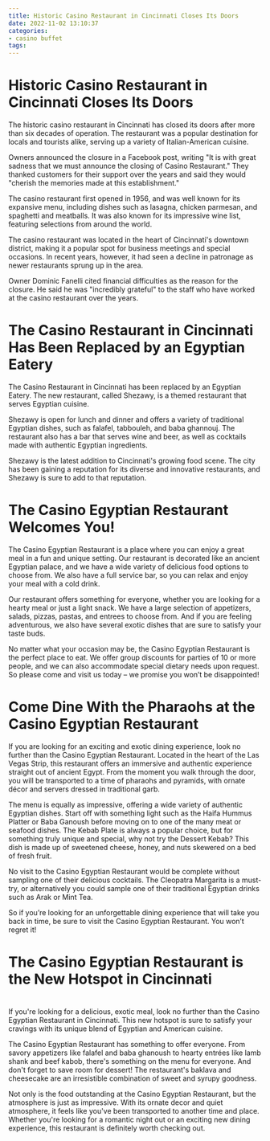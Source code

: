 ```yaml
---
title: Historic Casino Restaurant in Cincinnati Closes Its Doors 
date: 2022-11-02 13:10:37
categories:
- casino buffet
tags:
---
```



#  Historic Casino Restaurant in Cincinnati Closes Its Doors 

The historic casino restaurant in Cincinnati has closed its doors after more than six decades of operation. The restaurant was a popular destination for locals and tourists alike, serving up a variety of Italian-American cuisine.

Owners announced the closure in a Facebook post, writing "It is with great sadness that we must announce the closing of Casino Restaurant." They thanked customers for their support over the years and said they would "cherish the memories made at this establishment."

The casino restaurant first opened in 1956, and was well known for its expansive menu, including dishes such as lasagna, chicken parmesan, and spaghetti and meatballs. It was also known for its impressive wine list, featuring selections from around the world.

The casino restaurant was located in the heart of Cincinnati's downtown district, making it a popular spot for business meetings and special occasions. In recent years, however, it had seen a decline in patronage as newer restaurants sprung up in the area.

Owner Dominic Fanelli cited financial difficulties as the reason for the closure. He said he was "incredibly grateful" to the staff who have worked at the casino restaurant over the years.

#  The Casino Restaurant in Cincinnati Has Been Replaced by an Egyptian Eatery 

The Casino Restaurant in Cincinnati has been replaced by an Egyptian Eatery. The new restaurant, called Shezawy, is a themed restaurant that serves Egyptian cuisine.

Shezawy is open for lunch and dinner and offers a variety of traditional Egyptian dishes, such as falafel, tabbouleh, and baba ghannouj. The restaurant also has a bar that serves wine and beer, as well as cocktails made with authentic Egyptian ingredients.

Shezawy is the latest addition to Cincinnati's growing food scene. The city has been gaining a reputation for its diverse and innovative restaurants, and Shezawy is sure to add to that reputation.

#  The Casino Egyptian Restaurant Welcomes You! 

The Casino Egyptian Restaurant is a place where you can enjoy a great meal in a fun and unique setting. Our restaurant is decorated like an ancient Egyptian palace, and we have a wide variety of delicious food options to choose from. We also have a full service bar, so you can relax and enjoy your meal with a cold drink.

Our restaurant offers something for everyone, whether you are looking for a hearty meal or just a light snack. We have a large selection of appetizers, salads, pizzas, pastas, and entrees to choose from. And if you are feeling adventurous, we also have several exotic dishes that are sure to satisfy your taste buds.

No matter what your occasion may be, the Casino Egyptian Restaurant is the perfect place to eat. We offer group discounts for parties of 10 or more people, and we can also accommodate special dietary needs upon request. So please come and visit us today – we promise you won’t be disappointed!

#  Come Dine With the Pharaohs at the Casino Egyptian Restaurant 

If you are looking for an exciting and exotic dining experience, look no further than the Casino Egyptian Restaurant. Located in the heart of the Las Vegas Strip, this restaurant offers an immersive and authentic experience straight out of ancient Egypt. From the moment you walk through the door, you will be transported to a time of pharaohs and pyramids, with ornate décor and servers dressed in traditional garb.

The menu is equally as impressive, offering a wide variety of authentic Egyptian dishes. Start off with something light such as the Haifa Hummus Platter or Baba Ganoush before moving on to one of the many meat or seafood dishes. The Kebab Plate is always a popular choice, but for something truly unique and special, why not try the Dessert Kebab? This dish is made up of sweetened cheese, honey, and nuts skewered on a bed of fresh fruit.

No visit to the Casino Egyptian Restaurant would be complete without sampling one of their delicious cocktails. The Cleopatra Margarita is a must-try, or alternatively you could sample one of their traditional Egyptian drinks such as Arak or Mint Tea.

So if you’re looking for an unforgettable dining experience that will take you back in time, be sure to visit the Casino Egyptian Restaurant. You won’t regret it!

#  The Casino Egyptian Restaurant is the New Hotspot in Cincinnati

#

If you're looking for a delicious, exotic meal, look no further than the Casino Egyptian Restaurant in Cincinnati. This new hotspot is sure to satisfy your cravings with its unique blend of Egyptian and American cuisine.

The Casino Egyptian Restaurant has something to offer everyone. From savory appetizers like falafel and baba ghanoush to hearty entrées like lamb shank and beef kabob, there's something on the menu for everyone. And don't forget to save room for dessert! The restaurant's baklava and cheesecake are an irresistible combination of sweet and syrupy goodness.

Not only is the food outstanding at the Casino Egyptian Restaurant, but the atmosphere is just as impressive. With its ornate decor and quiet atmosphere, it feels like you've been transported to another time and place. Whether you're looking for a romantic night out or an exciting new dining experience, this restaurant is definitely worth checking out.